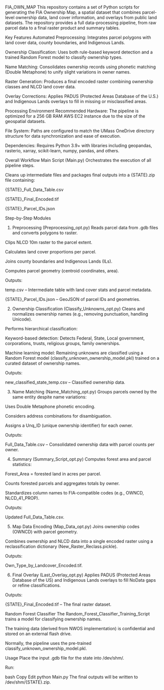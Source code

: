 
FIA_OWN_MAP
This repository contains a set of Python scripts for generating the FIA Ownership Map, a spatial dataset that combines parcel-level ownership data, land cover information, and overlays from public land datasets. The repository provides a full data-processing pipeline, from raw parcel data to a final raster product and summary tables.

Key Features
Automated Preprocessing: Integrates parcel polygons with land cover data, county boundaries, and Indigenous Lands.

Ownership Classification: Uses both rule-based keyword detection and a trained Random Forest model to classify ownership types.

Name Matching: Consolidates ownership records using phonetic matching (Double Metaphone) to unify slight variations in owner names.

Raster Generation: Produces a final encoded raster combining ownership classes and NLCD land cover data.

Overlay Corrections: Applies PADUS (Protected Areas Database of the U.S.) and Indigenous Lands overlays to fill in missing or misclassified areas.

Processing Environment
Recommended Hardware: The pipeline is optimized for a 256 GB RAM AWS EC2 instance due to the size of the geospatial datasets.

File System: Paths are configured to match the UMass OneDrive directory structure for data synchronization and ease of execution.

Dependencies: Requires Python 3.9+ with libraries including geopandas, rasterio, xarray, scikit-learn, numpy, pandas, and others.

Overall Workflow
Main Script (Main.py)
Orchestrates the execution of all pipeline steps.

Cleans up intermediate files and packages final outputs into a {STATE}.zip file containing:

{STATE}_Full_Data_Table.csv

{STATE}_Final_Encoded.tif

{STATE}_Parcel_IDs.json

Step-by-Step Modules
1. Preprocessing (Preprocessing_opt.py)
Reads parcel data from .gdb files and converts polygons to raster.

Clips NLCD 10m raster to the parcel extent.

Calculates land cover proportions per parcel.

Joins county boundaries and Indigenous Lands (ILs).

Computes parcel geometry (centroid coordinates, area).

Outputs:

temp.csv – Intermediate table with land cover stats and parcel metadata.

{STATE}_Parcel_IDs.json – GeoJSON of parcel IDs and geometries.

2. Ownership Classification (Classify_Unknowns_opt.py)
Cleans and normalizes ownership names (e.g., removing punctuation, handling Unicode).

Performs hierarchical classification:

Keyword-based detection: Detects Federal, State, Local government, corporations, trusts, religious groups, family ownerships.

Machine learning model: Remaining unknowns are classified using a Random Forest model (classify_unknown_ownership_model.pkl) trained on a curated dataset of ownership names.

Outputs:

new_classified_state_temp.csv – Classified ownership data.

3. Name Matching (Name_Matching_opt.py)
Groups parcels owned by the same entity despite name variations:

Uses Double Metaphone phonetic encoding.

Considers address combinations for disambiguation.

Assigns a Unq_ID (unique ownership identifier) for each owner.

Outputs:

Full_Data_Table.csv – Consolidated ownership data with parcel counts per owner.

4. Summary (Summary_Script_opt.py)
Computes forest area and parcel statistics:

Forest_Area = forested land in acres per parcel.

Counts forested parcels and aggregates totals by owner.

Standardizes column names to FIA-compatible codes (e.g., OWNCD, NLCD_41_PROP).

Outputs:

Updated Full_Data_Table.csv.

5. Map Data Encoding (Map_Data_opt.py)
Joins ownership codes (OWNCD) with parcel geometry.

Combines ownership and NLCD data into a single encoded raster using a reclassification dictionary (New_Raster_Reclass.pickle).

Outputs:

Own_Type_by_Landcover_Encoded.tif.

6. Final Overlay (Last_Overlay_opt.py)
Applies PADUS (Protected Areas Database of the US) and Indigenous Lands overlays to fill NoData gaps or refine classifications.

Outputs:

{STATE}_Final_Encoded.tif – The final raster dataset.

Random Forest Classifier
The Random_Forest_Classifier_Training_Script trains a model for classifying ownership names.

The training data (derived from NWOS implementation) is confidential and stored on an external flash drive.

Normally, the pipeline uses the pre-trained classify_unknown_ownership_model.pkl.

Usage
Place the input .gdb file for the state into /dev/shm/.

Run:

bash
Copy
Edit
python Main.py
The final outputs will be written to /dev/shm/{STATE}.zip.
